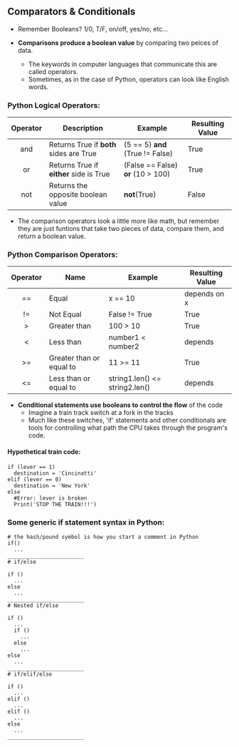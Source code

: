 ## Comparators & Conditionals

- Remember Booleans? 1/0, T/F, on/off, yes/no, etc...

- __Comparisons produce a boolean value__ by comparing two peices of data.
  - The keywords in computer languages that communicate this are called operators.
  - Sometimes, as in the case of Python, operators can look like English words.

### Python Logical Operators:

| Operator | Description | Example | Resulting Value |
| :---: |---    |---    | --- |
|and	|Returns True if __both__ sides are True| (5 == 5) __and__ (True != False) | True |
|or	|Returns True if __either__ side is True| (False == False) __or__ (10 > 100) | True |
|not	|Returns the opposite boolean value| __not__(True) | False |


  - The comparison operators look a little more like math, but remember they are just funtions that take two pieces of data, compare them, and return a boolean value.

### Python Comparison Operators:

| Operator | Name | Example | Resulting Value |
| :---:	|---	|---	|--- |
|==	|Equal	|	x == 10 | depends on x |
|!=	|Not Equal	|	False != True | True |
|>	|Greater than	|	100 > 10 | True |
|<	|Less than	|	number1 < number2 | depends |
|>=	|Greater than or equal to |	11 >= 11 | True |
|<=	|Less than or equal to	|	string1.len() <= string2.len() | depends |


- __Conditional statements use booleans to control the flow__ of the code
  - Imagine a train track switch at a fork in the tracks
  - Much like these switches, 'if' statements and other conditionals are tools for controlling what path the CPU takes through the program's code. 

#### Hypothetical train code:
    if (lever == 1)  
      destination = 'Cincinatti'  
    elif (lever == 0)  
      destination = 'New York'  
    else  
      #Error: lever is broken 
      Print('STOP THE TRAIN!!!')




### Some generic if statement syntax in Python:
    # the hash/pound symbol is how you start a comment in Python
    if()
      ...
    ________________________
    # if/else
    
    if ()
      ...
    else 
      ...
    ________________________
    # Nested if/else
    
    if ()
      ...
      if ()
        ...
      else
        ...
    else
      ...
    ________________________
    # if/elif/else

    if ()
      ...
    elif ()
      ...
    elif ()
      ...
    else
      ...
    ________________________
